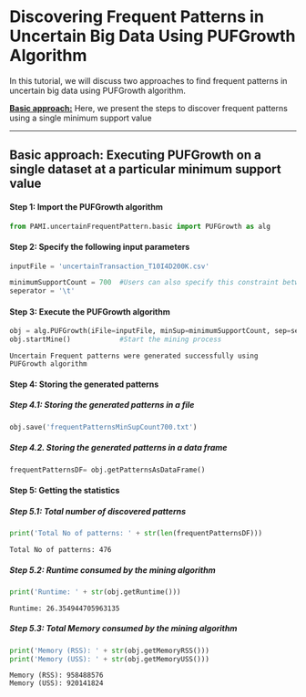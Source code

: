 # Discovering Frequent Patterns in Uncertain Big Data Using PUFGrowth Algorithm

In this tutorial, we will discuss two approaches to find frequent patterns in uncertain big data using PUFGrowth algorithm.

[__Basic approach:__](#basicApproach) Here, we present the steps to discover frequent patterns using a single minimum support value

***

## <a id='basicApproach'>Basic approach: Executing PUFGrowth on a single dataset at a particular minimum support value</a>

#### Step 1: Import the PUFGrowth algorithm


```python
from PAMI.uncertainFrequentPattern.basic import PUFGrowth as alg
```

#### Step 2: Specify the following input parameters


```python
inputFile = 'uncertainTransaction_T10I4D200K.csv'

minimumSupportCount = 700  #Users can also specify this constraint between 0 to 1.
seperator = '\t'       
```

#### Step 3: Execute the PUFGrowth algorithm


```python
obj = alg.PUFGrowth(iFile=inputFile, minSup=minimumSupportCount, sep=seperator)    #initialize
obj.startMine()            #Start the mining process
```

    Uncertain Frequent patterns were generated successfully using PUFGrowth algorithm


#### Step 4: Storing the generated patterns

##### Step 4.1: Storing the generated patterns in a file


```python
obj.save('frequentPatternsMinSupCount700.txt')
```

##### Step 4.2. Storing the generated patterns in a data frame


```python
frequentPatternsDF= obj.getPatternsAsDataFrame()
```

#### Step 5: Getting the statistics

##### Step 5.1: Total number of discovered patterns 


```python
print('Total No of patterns: ' + str(len(frequentPatternsDF)))
```

    Total No of patterns: 476


##### Step 5.2: Runtime consumed by the mining algorithm


```python
print('Runtime: ' + str(obj.getRuntime()))
```

    Runtime: 26.354944705963135


##### Step 5.3: Total Memory consumed by the mining algorithm


```python
print('Memory (RSS): ' + str(obj.getMemoryRSS()))
print('Memory (USS): ' + str(obj.getMemoryUSS()))
```

    Memory (RSS): 958488576
    Memory (USS): 920141824

